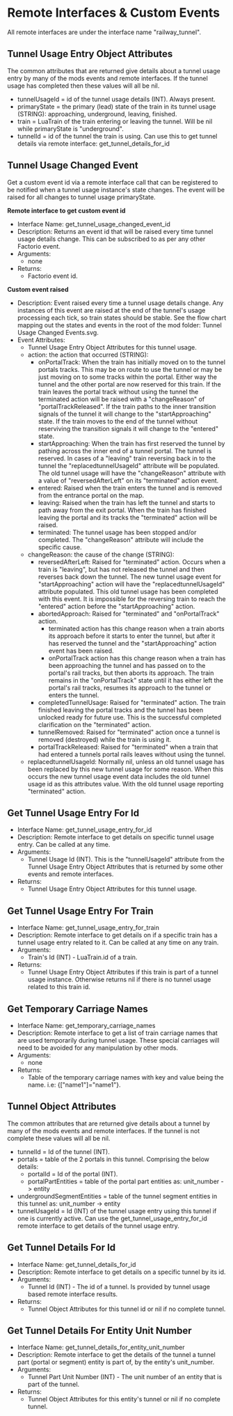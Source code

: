 Remote Interfaces & Custom Events
=================

All remote interfaces are under the interface name "railway_tunnel".



Tunnel Usage Entry Object Attributes
----------------
The common attributes that are returned give details about a tunnel usage entry by many of the mods events and remote interfaces. If the tunnel usage has completed then these values will all be nil.
- tunnelUsageId = id of the tunnel usage details (INT). Always present.
- primaryState = the primary (lead) state of the train in its tunnel usage (STRING): approaching, underground, leaving, finished.
- train = LuaTrain of the train entering or leaving the tunnel. Will be nil while primaryState is "underground".
- tunnelId = id of the tunnel the train is using. Can use this to get tunnel details via remote interface: get_tunnel_details_for_id



Tunnel Usage Changed Event
--------------
Get a custom event id via a remote interface call that can be registered to be notified when a tunnel usage instance's state changes. The event will be raised for all changes to tunnel usage primaryState.

**Remote interface to get custom event id**
- Interface Name: get_tunnel_usage_changed_event_id
- Description: Returns an event id that will be raised every time tunnel usage details change. This can be subscribed to as per any other Factorio event.
- Arguments:
    - none
- Returns:
    - Factorio event id.

**Custom event raised**
- Description: Event raised every time a tunnel usage details change. Any instances of this event are raised at the end of the tunnel's usage processing each tick, so train states should be stable. See the flow chart mapping out the states and events in the root of the mod folder: Tunnel Usage Changed Events.svg.
- Event Attributes:
    - Tunnel Usage Entry Object Attributes for this tunnel usage.
    - action: the action that occurred (STRING):
        - onPortalTrack: When the train has initially moved on to the tunnel portals tracks. This may be on route to use the tunnel or may be just moving on to some tracks within the portal. Either way the tunnel and the other portal are now reserved for this train. If the train leaves the portal track without using the tunnel the terminated action will be raised with a "changeReason" of "portalTrackReleased". If the train paths to the inner transition signals of the tunnel it will change to the "startApproaching" state. If the train moves to the end of the tunnel without reserviving the transition signals it will change to the "entered" state.
        - startApproaching: When the train has first reserved the tunnel by pathing across the inner end of a tunnel portal. The tunnel is reserved. In cases of a "leaving" train reversing back in to the tunnel the "replacedtunnelUsageId" attribute will be populated. The old tunnel usage will have the "changeReason" attribute with a value of "reversedAfterLeft" on its "terminated" action event.
        - entered: Raised when the train enters the tunnel and is removed from the entrance portal on the map.
        - leaving: Raised when the train has left the tunnel and starts to path away from the exit portal. When the train has finished leaving the portal and its tracks the "terminated" action will be raised.
        - terminated: The tunnel usage has been stopped and/or completed. The "changeReason" attribute will include the specific cause.
    - changeReason: the cause of the change (STRING):
        - reversedAfterLeft: Raised for "terminated" action. Occurs when a train is "leaving", but has not released the tunnel and then reverses back down the tunnel. The new tunnel usage event for "startApproaching" action will have the "replacedtunnelUsageId" attribute populated. This old tunnel usage has been completed with this event. It is impossible for the reversing train to reach the "entered" action before the "startApproaching" action.
        - abortedApproach: Raised for "terminated" and "onPortalTrack" action.
            - terminated action has this change reason when a train aborts its approach before it starts to enter the tunnel, but after it has reserved the tunnel and the "startApproaching" action event has been raised.
            - onPortalTrack action has this change reason when a train has been approaching the tunnel and has passed on to the portal's rail tracks, but then aborts its approach. The train remains in the "onPortalTrack" state until it has either left the portal's rail tracks, resumes its approach to the tunnel or enters the tunnel.
        - completedTunnelUsage: Raised for "terminated" action. The train finished leaving the portal tracks and the tunnel has been unlocked ready for future use. This is the successful completed clarification on the "terminated" action.
        - tunnelRemoved: Raised for "terminated" action once a tunnel is removed (destroyed) while the train is using it.
        - portalTrackReleased: Raised for "terminated" when a train that had entered a tunnels portal rails leaves without using the tunnel.
    - replacedtunnelUsageId: Normally nil, unless an old tunnel usage has been replaced by this new tunnel usage for some reason. When this occurs the new tunnel usage event data includes the old tunnel usage id as this attributes value. With the old tunnel usage reporting "terminated" action.



Get Tunnel Usage Entry For Id
----------------

- Interface Name: get_tunnel_usage_entry_for_id
- Description: Remote interface to get details on specific tunnel usage entry. Can be called at any time.
- Arguments:
    - Tunnel Usage Id (INT). This is the "tunnelUsageId" attribute from the Tunnel Usage Entry Object Attributes that is returned by some other events and remote interfaces.
- Returns:
    - Tunnel Usage Entry Object Attributes for this tunnel usage.



Get Tunnel Usage Entry For Train
----------------

- Interface Name: get_tunnel_usage_entry_for_train
- Description: Remote interface to get details on if a specific train has a tunnel usage entry related to it. Can be called at any time on any train.
- Arguments:
    - Train's Id (INT) - LuaTrain.id of a train.
- Returns:
    - Tunnel Usage Entry Object Attributes if this train is part of a tunnel usage instance. Otherwise returns nil if there is no tunnel usage related to this train id.



Get Temporary Carriage Names
----------------

- Interface Name: get_temporary_carriage_names
- Description: Remote interface to get a list of train carriage names that are used temporarily during tunnel usage. These special carriages will need to be avoided for any manipulation by other mods.
- Arguments:
    - none
- Returns:
    - Table of the temporary carriage names with key and value being the name. i.e: {["name1"]="name1"}.



Tunnel Object Attributes
----------------

The common attributes that are returned give details about a tunnel by many of the mods events and remote interfaces. If the tunnel is not complete these values will all be nil.
- tunnelId = Id of the tunnel (INT).
- portals = table of the 2 portals in this tunnel. Comprising the below details:
    - portalId = Id of the portal (INT).
    - portalPartEntities = table of the portal part entities as: unit_number -> entity
- undergroundSegmentEntities = table of the tunnel segment entities in this tunnel as: unit_number -> entity
- tunnelUsageId = Id (INT) of the tunnel usage entry using this tunnel if one is currently active. Can use the get_tunnel_usage_entry_for_id remote interface to get details of the tunnel usage entry.



Get Tunnel Details For Id
-----------------

- Interface Name: get_tunnel_details_for_id
- Description: Remote interface to get details on a specific tunnel by its id.
- Arguments:
    - Tunnel Id (INT) - The id of a tunnel. Is provided by tunnel usage based remote interface results.
- Returns:
    - Tunnel Object Attributes for this tunnel id or nil if no complete tunnel.



Get Tunnel Details For Entity Unit Number
-----------------

- Interface Name: get_tunnel_details_for_entity_unit_number
- Description: Remote interface to get the details of the tunnel a tunnel part (portal or segment) entity is part of, by the entity's unit_number.
- Arguments:
    - Tunnel Part Unit Number (INT) - The unit number of an entity that is part of the tunnel.
- Returns:
    - Tunnel Object Attributes for this entity's tunnel or nil if no complete tunnel.
